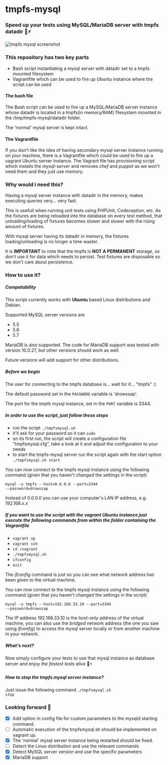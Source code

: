 # tmpfs-mysql

### Speed up your tests using MySQL/MariaDB server with tmpfs datadir :runner::zap:

![tmpfs mysql screenshot](http://martingeorg.github.io/tmpfsmysqlscreen.png)

### This repository has two key parts
- Bash script instantiating a mysql server with datadir set to a tmpfs mounted filesystem
- Vagrantfile which can be used to fire up Ubuntu instance where the script can be used


#### The bash file
The Bash script can be used to fire up a MySQL/MariaDB server instance whose datadir is located
in a tmpfs(in memory/RAM) filesystem mounted in the /tmp/tmpfs-mysql/datadir folder.

The 'normal' mysql server is kept intact.


#### The Vagrantfile
If you don't like the idea of having secondary mysql server instance running on your machine, there is a Vagrantfile
which could be used to fire up a vagrant Ubuntu server instance.
The Vagrant file has provisioning script which installs the *mysql-server* and removes *chef* and *puppet*
as we won't need them and they just use memory.

### Why would i need this?
Having a mysql server instance with datadir in the memory, makes executing queries very... very fast.

This is usefull when running unit tests using PHPUnit, Codeception, etc. As the fixtures are being reloaded into the
database on every test method, that unloading/loading of fixtures becomes slower and slower with the rising amount of fixtures.

With mysql server having its datadir in memory, the fixtures loading/unloading is no longer a time waster.

It is **IMPORTANT** to note that the tmpfs is **NOT A PERMANENT** storage, so don't use it for data which needs to persist.
Test fixtures are disposable so we don't care about persistence.


### How to use it?

##### Compatability
This script currently works with **Ubuntu** based Linux distributions and Debian.

Supported MySQL server versions are
- 5.5
- 5.6
- 5.7

MariaDB is also supported. The code for MariaDB support was tested with version 10.0.27, but other versions should work as well.

Future versions will add support for other distributions.

##### Before we begin
The user for connecting to the tmpfs database is... wait for it... "tmpfs" :)

The default password set in the <code>PASSWORD</code> variable is 'drowssap'.

The port for the tmpfs mysql instance, set in the <code>PORT</code> variable is 3344.


##### In order to use the script, just follow these steps
- run the script
  <code>./tmpfsmysql.sh</code>
- it'll ask for your password so it can <code>sudo</code>
- on its first run, the script will create a configuration file "tmpfsmysql.cfg", take a look at it and adjust the configuration to your needs
- to start the tmpfs-mysql server run the script again with the start option
  <code>./tmpfsmysql.sh start</code>

You can now connect to the tmpfs mysql instance using the following command (given that you haven't changed the settings in the script)

<code>mysql -u tmpfs --host=0.0.0.0 --port=3344 --password=drowssap</code>

Instead of 0.0.0.0 you can use your computer's LAN IP address, e.g. 192.168.x.x


##### If you want to use the script with the vagrant Ubuntu instance just execute the following commands from within the folder containing the Vagrantfile
- <code>vagrant up</code>
- <code>vagrant ssh</code>
- <code>cd /vagrant</code>
- <code>./tmpfsmysql.sh</code>
- <code>ifconfig</code>
- <code>exit</code>

The *ifconfig* command is just so you can see what network address has been given to the virtual machine.

You can now connect to the tmpfs mysql instance using the following command (given that you haven't changed the settings in the script)

<code>mysql -u tmpfs --host=192.168.33.10 --port=3344 --password=drowssap</code>

The IP address 192.168.33.10 is the *host-only* address of the virtual machine, you can also use the *bridged* network address (the one you saw using *ifconfig*) to access the mysql server locally or from another machine in your network.


##### What's next?
Now simply configure your tests to use that mysql instance as database server and enjoy *the fastest tests alive* :runner::zap:


##### How to stop the tmpfs mysql server instance?
Just issue the following command <code>./tmpfsmysql.sh stop</code>


### Looking forward :construction:
- [x] Add option in config file for custom parameters to the mysqld starting command.
- [ ] Automatic execution of the tmpfsmysql.sh should be implemented on vagrant up.
- [x] The 'normal' mysql server instance being restarted should be fixed.
- [ ] Detect the Linux distribution and use the relevant commands
- [x] Detect MySQL server version and use the specific parameters
- [x] MariaDB support
